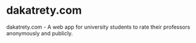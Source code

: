# dakatrety.com
dakatrety.com - A web app for university students to rate their professors anonymously and publicly.
